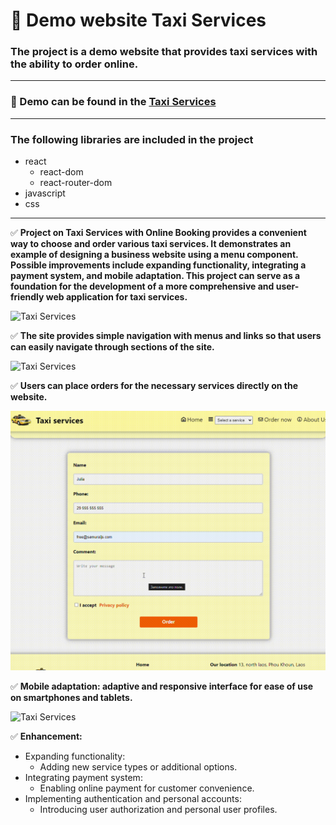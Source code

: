 # 🚕 Demo website Taxi Services
### The project is a demo website that provides taxi services with the ability to order online.
___
### :link: Demo can be found in the [Taxi Services](https://taxi-services-layout.netlify.app/)
___
### The following libraries are included in the project
* react
    * react-dom
    * react-router-dom
* javascript
* css
___

:white_check_mark: **Project on Taxi Services with Online Booking provides a convenient way to choose and order various taxi services. It demonstrates an example of designing a business website using a menu component. Possible improvements include expanding functionality, integrating a payment system, and mobile adaptation. This project can serve as a foundation for the development of a more comprehensive and user-friendly web application for taxi services.**

![Taxi Services](src/assets/read-me/taxi-2.gif)

:white_check_mark: **The site provides simple navigation with menus and links so that users can easily navigate through sections of the site.**

![Taxi Services](src/assets/read-me/taxi-1.gif)

:white_check_mark: **Users can place orders for the necessary services directly on the website.**

![Taxi Services](src/assets/read-me/taxi-submit.gif)

:white_check_mark: **Mobile adaptation: adaptive and responsive interface for ease of use on smartphones and tablets.**

![Taxi Services](src/assets/read-me/taxi-3.gif)

:white_check_mark: **Enhancement:**
* Expanding functionality: 
    * Adding new service types or additional options.
* Integrating payment system:
    * Enabling online payment for customer convenience.
* Implementing authentication and personal accounts:
    * Introducing user authorization and personal user profiles.
